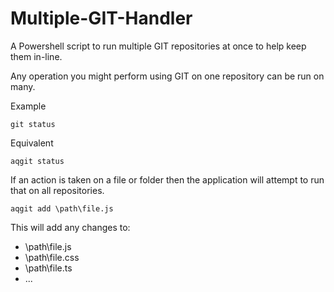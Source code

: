 
# Multiple-GIT-Handler
A Powershell script to run multiple GIT repositories at once to help keep them in-line.

Any operation you might perform using GIT on one repository can be run on many.

Example

    git status

Equivalent

    aqgit status

If an action is taken on a file or folder then the application will attempt to run that on all repositories.

    aqgit add \path\file.js

This will add any changes to:

- \path\file.js
- \path\file.css
- \path\file.ts
- ...


  
